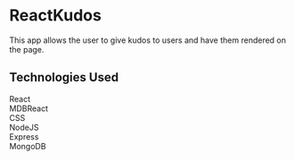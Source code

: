 # ReactKudos

This app allows the user to give kudos to users and have them rendered on the page. 

## Technologies Used

React<br>
MDBReact<br>
CSS<br>
NodeJS<br>
Express<br>
MongoDB

